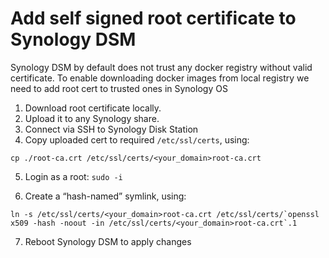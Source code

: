 # Add self signed root certificate to Synology DSM

Synology DSM by default does not trust any docker registry without valid certificate.
To enable downloading docker images from local registry we need to add root cert to trusted ones in Synology OS

1. Download root certificate locally.
2. Upload it to any Synology share.
3. Connect via SSH to Synology Disk Station
4. Copy uploaded cert to required `/etc/ssl/certs`, using:

```shell
cp ./root-ca.crt /etc/ssl/certs/<your_domain>root-ca.crt
```

5. Login as a root: `sudo -i`

6. Create a “hash-named” symlink, using:

```shell
ln -s /etc/ssl/certs/<your_domain>root-ca.crt /etc/ssl/certs/`openssl x509 -hash -noout -in /etc/ssl/certs/<your_domain>root-ca.crt`.1
```

7. Reboot Synology DSM to apply changes

